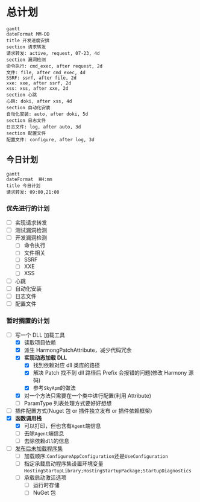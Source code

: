 # 总计划

```mermaid
gantt
dateFormat MM-DD
title 开发进度安排
section 请求转发
请求转发: active, request, 07-23, 4d
section 漏洞检测
命令执行: cmd_exec, after request, 2d
文件: file, after cmd_exec, 4d
SSRF: ssrf, after file, 2d
xxe: xxe, after ssrf, 2d
xss: xss, after xxe, 2d
section 心跳
心跳: doki, after xss, 4d
section 自动化安装
自动化安装: auto, after doki, 5d
section 日志文件
日志文件: log, after auto, 3d
section 配置文件
配置文件: configure, after log, 3d
```

## 今日计划

```mermaid
gantt
dateFormat  HH:mm
title 今日计划
请求转发: 09:00,21:00
```

### 优先进行的计划

- [ ] 实现请求转发
- [ ] 测试漏洞检测
- [ ] 开发漏洞检测
  - [ ] 命令执行
  - [ ] 文件相关
  - [ ] SSRF
  - [ ] XXE
  - [ ] XSS
- [ ] 心跳
- [ ] 自动化安装
- [ ] 日志文件
- [ ] 配置文件

### 暂时搁置的计划

- [ ] 写一个 DLL 加载工具
  - [x] 读取项目依赖
  - [x] 派生 HarmongPatchAttribute，减少代码冗余
  - [x] **实现动态加载 DLL**
    - [x] 找到依赖对应 dll 类库的路径
    - [x] 解决 Patch 找不到 dll 路径后 Prefix 会报错的问题(修改 Harmony 源码)
    - [x] 参考`SkyApm`的做法
  - [x] 对一个方法只需要在一个类中进行配置(利用 Attribute)
  - [ ] ParamType 列表处理方式要好好想想
- [ ] 插件配置方式(Nuget 包 or 插件独立发布 or 插件依赖框架)
- [x] **函数调用栈**
  - [x] 可以打印，但也含有`Agent`端信息
  - [ ] 去除`Agent`端信息
  - [ ] 去除依赖`dll`的信息
- [ ] [发布后未加载程序集](https://docs.microsoft.com/zh-cn/aspnet/core/fundamentals/host/platform-specific-configuration?view=aspnetcore-3.1)
  - [ ] 加载顺序:`ConfigureAppConfiguration`还是`UseConfiguration`
  - [ ] 指定承载启动程序集设置环境变量`HostingStartupLibrary;HostingStartupPackage;StartupDiagnostics`
  - [ ] 承载启动激活选项
    - [ ] 运行时存储
    - [ ] NuGet 包
